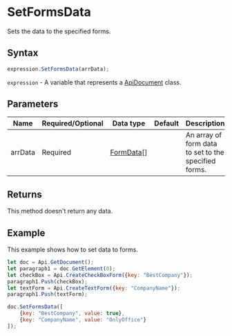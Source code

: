 # SetFormsData

Sets the data to the specified forms.

## Syntax

```javascript
expression.SetFormsData(arrData);
```

`expression` - A variable that represents a [ApiDocument](../ApiDocument.md) class.

## Parameters

| **Name** | **Required/Optional** | **Data type** | **Default** | **Description** |
| ------------- | ------------- | ------------- | ------------- | ------------- |
| arrData | Required | [FormData](../../Enumeration/FormData.md)[] |  | An array of form data to set to the specified forms. |

## Returns

This method doesn't return any data.

## Example

This example shows how to set data to forms.

```javascript editor-pdf
let doc = Api.GetDocument();
let paragraph1 = doc.GetElement(0);
let checkBox = Api.CreateCheckBoxForm({key: "BestCompany"});
paragraph1.Push(checkBox);
let textForm = Api.CreateTextForm({key: "CompanyName"});
paragraph1.Push(textForm);

doc.SetFormsData([
    {key: "BestCompany", value: true},
    {key: "CompanyName", value: "OnlyOffice"}
]);

```

